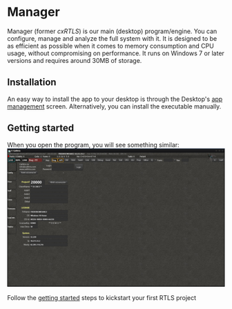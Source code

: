 # Manager

Manager (former *cxRTLS*) is our main (desktop) program/engine. You can configure, manage and analyze the full system with it.
It is designed to be as efficient as possible when it comes to memory consumption and CPU usage, without compromising on performance.
It runs on Windows 7 or later versions and requires around 30MB of storage.

## Installation
An easy way to install the app to your desktop is through the Desktop's [app management](https://docs.rtloc.com/hub/apps.html) screen. Alternatively, you can install the executable manually.

## Getting started
When you open the program, you will see something similar:
![overview](./img/cxRTLS/1_raw.png)

Follow the [getting started](/positioning/positioning_getting_started.html) steps to kickstart your first RTLS project
